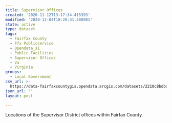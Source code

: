 ```yaml
---
title: Supervisor Offices
created: '2020-11-12T13:17:34.415393'
modified: '2020-12-04T18:20:31.488981'
state: active
type: dataset
tags:
  - Fairfax County
  - Ffx Publicservice
  - Opendata_s1
  - Public Facilities
  - Supervisor Offices
  - Va
  - Virginia
groups:
  - Local Government
csv_url: >-
  https://data-fairfaxcountygis.opendata.arcgis.com/datasets/2210c8bdbd35477a991cb40e993593a9_0.csv?outSR=%7B%22latestWkid%22%3A2283%2C%22wkid%22%3A102746%7D
json_url: ''
layout: post

---
```

Locations of the Supervisor District offices within Fairfax County.
